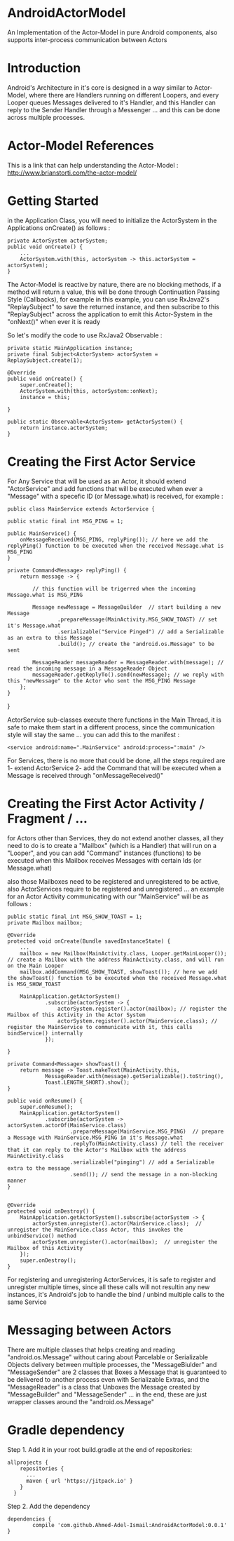 # AndroidActorModel
An Implementation of the Actor-Model in pure Android components, also supports inter-process communication between Actors

# Introduction
Android's Architecture in it's core is designed in a way similar to Actor-Model, where there are Handlers running on different Loopers, and every Looper queues Messages delivered to it's Handler, and this Handler can reply to the Sender Handler through a Messenger ... and this can be done across multiple processes.

# Actor-Model References
This is a link that can help understanding the Actor-Model : http://www.brianstorti.com/the-actor-model/

# Getting Started
in the Application Class, you will need to initialize the ActorSystem in the Applications onCreate() as follows :

    private ActorSystem actorSystem;
    public void onCreate() {
        ...
        ActorSystem.with(this, actorSystem -> this.actorSystem = actorSystem);
    }

The Actor-Model is reactive by nature, there are no blocking methods, if a method will return a value, this will be done through Continuation Passing Style (Callbacks), for example in this example, you can use RxJava2's "ReplaySubject" to save the returned instance, and then subscribe to this "ReplaySubject" across the application to emit this Actor-System in the "onNext()" when ever it is ready

So let's modify the code to use RxJava2 Observable :

    private static MainApplication instance;
    private final Subject<ActorSystem> actorSystem = ReplaySubject.create(1);

    @Override
    public void onCreate() {
        super.onCreate();
        ActorSystem.with(this, actorSystem::onNext);
        instance = this;

    }

    public static Observable<ActorSystem> getActorSystem() {
        return instance.actorSystem;
    }


# Creating the First Actor Service
For Any Service that will be used as an Actor, it should extend "ActorService" and add functions that will be executed when ever a "Message" with a specefic ID (or Message.what) is received, for example :

    public class MainService extends ActorService {

    public static final int MSG_PING = 1;

    public MainService() {
        onMessageReceived(MSG_PING, replyPing()); // here we add the replyPing() function to be executed when the received Message.what is MSG_PING
    }

    private Command<Message> replyPing() {
        return message -> {
        
            // this function will be trigerred when the incoming Message.what is MSG_PING
        
            Message newMessage = MessageBuilder  // start building a new Message
                    .prepareMessage(MainActivity.MSG_SHOW_TOAST) // set it's Message.what
                    .serializable("Service Pinged") // add a Serializable as an extra to this Message
                    .build(); // create the "android.os.Message" to be sent
                    
            MessageReader messageReader = MessageReader.with(message); // read the incoming message in a MessageReader Object
            messageReader.getReplyTo().send(newMessage); // we reply with this "newMessage" to the Actor who sent the MSG_PING Message
        };
    }
  }
  
ActorService sub-classes execute there functions in the Main Thread, it is safe to make them start in a different process, since the communication style will stay the same ... you can add this to the manifest :
  
    <service android:name=".MainService" android:process=":main" />
    
For Services, there is no more that could be done, all the steps required are 
    1- extend ActorService
    2- add the Command that will be executed when a Message is received through "onMessageReceived()"

# Creating the First Actor Activity / Fragment / ...
for Actors other than Services, they do not extend another classes, all they need to do is to create a "Mailbox" (which is a Handler) that will run on a "Looper", and you can add "Command" instances (functions) to be executed when this Mailbox receives Messages with certain Ids (or Message.what)

also those Mailboxes need to be registered and unregistered to be active, also ActorServices require to be registered and unregistered ... an example for an Actor Activity communicating with our "MainService" will be as follows :

    public static final int MSG_SHOW_TOAST = 1;
    private Mailbox mailbox;

    @Override
    protected void onCreate(Bundle savedInstanceState) {
        ...
        mailbox = new Mailbox(MainActivity.class, Looper.getMainLooper());  // create a Mailbox with the address MainActivity.class, and will run on the Main Looper
        mailbox.addCommand(MSG_SHOW_TOAST, showToast()); // here we add the showToast() function to be executed when the received Message.what is MSG_SHOW_TOAST

        MainApplication.getActorSystem()
                .subscribe(actorSystem -> {
                    actorSystem.register().actor(mailbox); // register the Mailbox of this Activity in the Actor System
                    actorSystem.register().actor(MainService.class); // register the MainService to communicate with it, this calls bindService() internally
                });

    }

    private Command<Message> showToast() {
        return message -> Toast.makeText(MainActivity.this,
                MessageReader.with(message).getSerializable().toString(),
                Toast.LENGTH_SHORT).show();
    }

    public void onResume() {
        super.onResume();
        MainApplication.getActorSystem()
                .subscribe(actorSystem -> actorSystem.actorOf(MainService.class)
                        .prepareMessage(MainService.MSG_PING)  // prepare a Message with MainService.MSG_PING in it's Message.what
                        .replyTo(MainActivity.class) // tell the receiver that it can reply to the Actor's Mailbox with the address MainActivity.class
                        .serializable("pinging") // add a Serializable extra to the message
                        .send()); // send the message in a non-blocking manner
    }


    @Override
    protected void onDestroy() {
        MainApplication.getActorSystem().subscribe(actorSystem -> {
            actorSystem.unregister().actor(MainService.class);  // unregister the MainService.class Actor, this invokes the unbindService() method
            actorSystem.unregister().actor(mailbox);  // unregister the Mailbox of this Activity
        });
        super.onDestroy();
    }

For registering and unregistering ActorServices, it is safe to register and unregister multiple times, since all these calls will not resultin any new instances, it's Android's job to handle the bind / unbind multiple calls to the same Service

# Messaging between Actors
There are multiple classes that helps creating and reading "android.os.Message" without caring about Parcelable or Serializable Objects delivery between multiple processes, the "MessageBiulder" and "MessageSender" are 2 classes that Boxes a Message that is guaranteed to be delivered to another process even with Serializable Extras, and the "MessageReader" is a class that Unboxes the Message created by "MessageBuilder" and "MessageSender" ... in the end, these are just wrapper classes around the "android.os.Message"

# Gradle dependency

Step 1. Add it in your root build.gradle at the end of repositories:

    allprojects {
        repositories {
          ...
          maven { url 'https://jitpack.io' }
        }
      }
  
Step 2. Add the dependency
	
    dependencies {
            compile 'com.github.Ahmed-Adel-Ismail:AndroidActorModel:0.0.1'
    }
  
  
